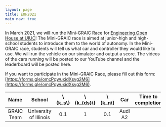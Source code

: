 ```yaml
---
layout: page
title: EOH2021
main_nav: true
---
```


In March 2021, we will run the Mini-GRAIC Race for [Engineering Open House at UIUC](https://eohillinois.org/)!
The Mini-GRAIC race is aimed at junior-high and high-school students to introduce them to the world of autonomy.
In the Mini-GRAIC race, students will tell us what car and controller they would like to use.
We will run the vehicle on our simulator and output a score.
The videos of the cars running will be posted to our YouTube channel and the leaderboard will be posted here.

If you want to participate in the Mini-GRAIC Race, please fill out this form: [https://forms.gle/omcPqwuxidXsvg2M6](https://forms.gle/omcPqwuxidXsvg2M6).

|Name|School|\\(k_s\\)|\\(k_{ds}\\)|\\(k_n\\)|Car|Time to completion|Score|Place|
|:--:|:----:|:-------:|:----------:|:-------:|:-:|:----------------:|:---:|:---:|
|GRAIC Team|University of Illinois|0.1|1|0.1|Audi A2| | |1|
